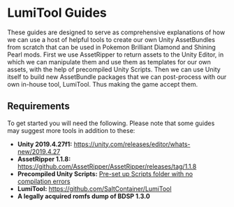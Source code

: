 # LumiTool Guides

These guides are designed to serve as comprehensive explanations of how we can use a host of helpful tools to create our own Unity AssetBundles
from scratch that can be used in Pokemon Brilliant Diamond and Shining Pearl mods. First we use AssetRipper to return assets to the Unity
Editor, in which we can manipulate them and use them as templates for our own assets, with the help of precompiled Unity Scripts. Then we can
use Unity itself to build new AssetBundle packages that we can post-process with our own in-house tool, LumiTool. Thus making the game accept them.

## Requirements

To get started you will need the following. Please note that some guides may suggest more tools in addition to these:

- **Unity 2019.4.27f1:** https://unity.com/releases/editor/whats-new/2019.4.27
- **AssetRipper 1.1.8:** https://github.com/AssetRipper/AssetRipper/releases/tag/1.1.8
- **Precompiled Unity Scripts:** [Pre-set up Scripts folder with no compilation errors](https://mega.nz/file/rw51VTpb#opq_OpwNj3zryiSnmEW1mS-zGIfXnHNFZYAzfsP2VJk)
- **LumiTool:** https://github.com/SaltContainer/LumiTool
- **A legally acquired romfs dump of BDSP 1.3.0**